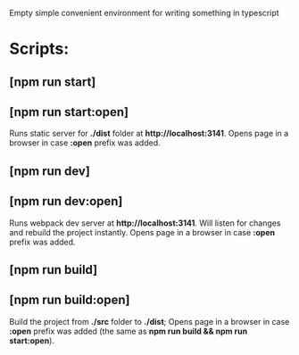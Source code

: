 Empty simple convenient environment for writing something in typescript

# Scripts:

## [npm run start]
## [npm run start:open]
Runs static server for **./dist** folder at **http://localhost:3141**.
Opens page in a browser in case **:open** prefix was added.

## [npm run dev]
## [npm run dev:open]
Runs webpack dev server at **http://localhost:3141**. Will listen for changes and rebuild the project instantly.
Opens page in a browser in case **:open** prefix was added.

## [npm run build]
## [npm run build:open]
Build the project from **./src** folder to **./dist**;
Opens page in a browser in case **:open** prefix was added (the same as **npm run build && npm run start:open**).